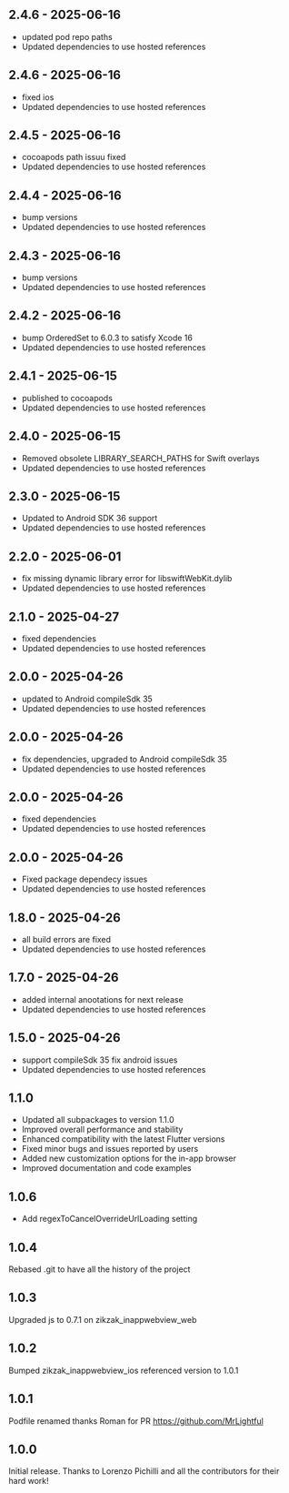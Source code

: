## 2.4.6 - 2025-06-16

* updated pod repo paths
* Updated dependencies to use hosted references

## 2.4.6 - 2025-06-16

* fixed ios
* Updated dependencies to use hosted references

## 2.4.5 - 2025-06-16

* cocoapods path issuu fixed
* Updated dependencies to use hosted references

## 2.4.4 - 2025-06-16

* bump versions
* Updated dependencies to use hosted references

## 2.4.3 - 2025-06-16

* bump versions
* Updated dependencies to use hosted references

## 2.4.2 - 2025-06-16

* bump OrderedSet to 6.0.3 to satisfy Xcode 16
* Updated dependencies to use hosted references

## 2.4.1 - 2025-06-15

* published to cocoapods
* Updated dependencies to use hosted references

## 2.4.0 - 2025-06-15

* Removed obsolete LIBRARY_SEARCH_PATHS for Swift overlays
* Updated dependencies to use hosted references

## 2.3.0 - 2025-06-15

* Updated to Android SDK 36 support
* Updated dependencies to use hosted references

## 2.2.0 - 2025-06-01

* fix  missing dynamic library error for libswiftWebKit.dylib
* Updated dependencies to use hosted references

## 2.1.0 - 2025-04-27

* fixed dependencies
* Updated dependencies to use hosted references

## 2.0.0 - 2025-04-26

* updated to Android compileSdk 35
* Updated dependencies to use hosted references

## 2.0.0 - 2025-04-26

* fix dependencies, upgraded to Android compileSdk 35
* Updated dependencies to use hosted references

## 2.0.0 - 2025-04-26

* fixed dependencies
* Updated dependencies to use hosted references

## 2.0.0 - 2025-04-26

* Fixed package dependecy issues
* Updated dependencies to use hosted references

## 1.8.0 - 2025-04-26

* all build errors are fixed
* Updated dependencies to use hosted references

## 1.7.0 - 2025-04-26

* added internal anootations for next release
* Updated dependencies to use hosted references

## 1.5.0 - 2025-04-26

* support compileSdk 35 fix android issues
* Updated dependencies to use hosted references

## 1.1.0

- Updated all subpackages to version 1.1.0
- Improved overall performance and stability
- Enhanced compatibility with the latest Flutter versions
- Fixed minor bugs and issues reported by users
- Added new customization options for the in-app browser
- Improved documentation and code examples

## 1.0.6

- Add regexToCancelOverrideUrlLoading setting

## 1.0.4

Rebased .git to have all the history of the project

## 1.0.3

Upgraded js to 0.7.1 on zikzak_inappwebview_web

## 1.0.2

Bumped zikzak_inappwebview_ios referenced version to 1.0.1

## 1.0.1

Podfile renamed thanks Roman for PR https://github.com/MrLightful

## 1.0.0

Initial release. Thanks to Lorenzo Pichilli and all the contributors for their hard work!
